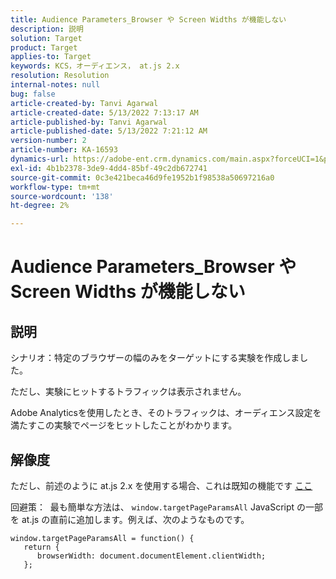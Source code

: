 ```yaml
---
title: Audience Parameters_Browser や Screen Widths が機能しない
description: 説明
solution: Target
product: Target
applies-to: Target
keywords: KCS，オーディエンス， at.js 2.x
resolution: Resolution
internal-notes: null
bug: false
article-created-by: Tanvi Agarwal
article-created-date: 5/13/2022 7:13:17 AM
article-published-by: Tanvi Agarwal
article-published-date: 5/13/2022 7:21:12 AM
version-number: 2
article-number: KA-16593
dynamics-url: https://adobe-ent.crm.dynamics.com/main.aspx?forceUCI=1&pagetype=entityrecord&etn=knowledgearticle&id=6966a423-8cd2-ec11-a7b5-00224809c27a
exl-id: 4b1b2378-3de9-4dd4-85bf-49c2db672741
source-git-commit: 0c3e421beca46d9fe1952b1f98538a50697216a0
workflow-type: tm+mt
source-wordcount: '138'
ht-degree: 2%

---
```


# Audience Parameters_Browser や Screen Widths が機能しない

## 説明


シナリオ：特定のブラウザーの幅のみをターゲットにする実験を作成しました。

ただし、実験にヒットするトラフィックは表示されません。



Adobe Analyticsを使用したとき、そのトラフィックは、オーディエンス設定を満たすこの実験でページをヒットしたことがわかります。


## 解像度


ただし、前述のように at.js 2.x を使用する場合、これは既知の機能です [ここ](https://experienceleague.adobe.com/docs/target/using/implement-target/client-side/at-js-implementation/upgrading-from-atjs-1x-to-atjs-20.html?lang=en#:~:text=displayed%20and%20applied.-,Which%20at.js%201.x%20parameters%20for%20creating%20audiences%20are%20not%20supported%20in%20at.js%202.x%3F,-The%20following%20at)

回避策：  最も簡単な方法は、 `window.targetPageParamsAll` JavaScript の一部を at.js の直前に追加します。例えば、次のようなものです。

```
window.targetPageParamsAll = function() {
   return {
      browserWidth: document.documentElement.clientWidth;
   };
```
